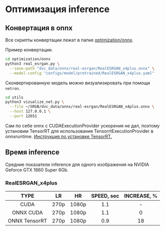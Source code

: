 # Оптимизация inference

## Конвертация в onnx

Все скрипты конвертации лежат в папке [optimization/onnx](/optimization/onnx).

Пример конвертации.
```bash
cd optimization/onnx
python3 real_esrgan.py \
  --save-path "dvc_data/onnx/real-esrgan/RealESRGAN_x4plus.onnx" \
  --model-config "configs/model/pretrained/RealESRGAN_x4plus.yaml"
```

Сконвертированную модель можно визуализировать при помощи `netron`.
```bash
cd utils
python3 vizualize_net.py \
  --file ~/SRGB/dvc_data/onnx/real-esrgan/RealESRGAN_x4plus.onnx \
  --host 127.0.0.1 \
  --port 12651
```

Сам по себе onnx с CUDAExecutionProvider ускорения не дал, поэтому установим TensorRT для использования TensorrtExecutionProvider в onnxruntime.
[Инструкция по установке TensorRT.](https://docs.nvidia.com/deeplearning/tensorrt/install-guide/index.html)

## Время inference
Средние показатели inference для одного изображения на NVIDIA Geforce GTX 1660 Super 6Gb.

### RealESRGAN_x4plus

|     TYPE      |  LR  |  HR   | SPEED, sec  | INCREASE, % |
|:-------------:|:----:|:-----:|:-----------:|:-----------:|
|     CUDA      | 270p | 1080p |     1.1     |      -      |
|   ONNX CUDA   | 270p | 1080p |     1.1     |      0      |
| ONNX TensorRT | 270p | 1080p |     0.9     |     18      |
